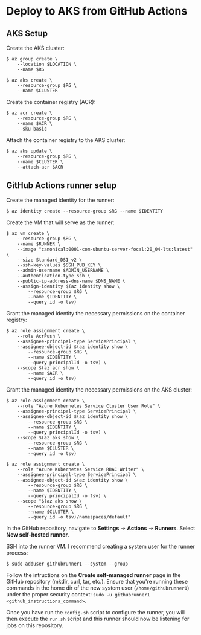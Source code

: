 # Deploy to AKS from GitHub Actions

## AKS Setup

Create the AKS cluster:

```
$ az group create \
    --location $LOCATION \
    --name $RG

$ az aks create \
    --resource-group $RG \
    --name $CLUSTER
```

Create the container registry (ACR):

```
$ az acr create \
    --resource-group $RG \
    --name $ACR \
    --sku basic
```

Attach the container registry to the AKS cluster:

```
$ az aks update \
    --resource-group $RG \
    --name $CLUSTER \
    --attach-acr $ACR
```

## GitHub Actions runner setup

Create the managed identity for the runner:

```
$ az identity create --resource-group $RG --name $IDENTITY
```

Create the VM that will serve as the runner:

```
$ az vm create \
    --resource-group $RG \
    --name $RUNNER \
    --image "canonical:0001-com-ubuntu-server-focal:20_04-lts:latest" \
    --size Standard_DS1_v2 \
    --ssh-key-values $SSH_PUB_KEY \
    --admin-username $ADMIN_USERNAME \
    --authentication-type ssh \
    --public-ip-address-dns-name $DNS_NAME \
    --assign-identity $(az identity show \
        --resource-group $RG \
        --name $IDENTITY \
        --query id -o tsv)
```

Grant the managed identity the necessary permissions on the container registry:

```
$ az role assignment create \
    --role AcrPush \
    --assignee-principal-type ServicePrincipal \
    --assignee-object-id $(az identity show \
        --resource-group $RG \
        --name $IDENTITY \
        --query principalId -o tsv) \
    --scope $(az acr show \
        --name $ACR \
        --query id -o tsv)
```

Grant the managed identity the necessary permissions on the AKS cluster:

```
$ az role assignment create \
    --role "Azure Kubernetes Service Cluster User Role" \
    --assignee-principal-type ServicePrincipal \
    --assignee-object-id $(az identity show \
        --resource-group $RG \
        --name $IDENTITY \
        --query principalId -o tsv) \
    --scope $(az aks show \
        --resource-group $RG \
        --name $CLUSTER \
        --query id -o tsv)

$ az role assignment create \
    --role "Azure Kubernetes Service RBAC Writer" \
    --assignee-principal-type ServicePrincipal \
    --assignee-object-id $(az identity show \
        --resource-group $RG \
        --name $IDENTITY \
        --query principalId -o tsv) \
    --scope "$(az aks show \
        --resource-group $RG \
        --name $CLUSTER \
        --query id -o tsv)/namespaces/default"
```

In the GitHub repository, navigate to **Settings** -> **Actions** -> **Runners**. Select **New self-hosted runner**.

SSH into the runner VM. I recommend creating a system user for the runner process:

```
$ sudo adduser githubrunner1 --system --group
```

Follow the intructions on the **Create self-managed runner** page in the GitHub repository (mkdir, curl, tar, etc.). Ensure that you're running these commands in the home dir of the new system user (`/home/githubrunner1`) under the proper security context: `sudo -u githubrunner1 <github_instructions_command>`.

Once you have run the `config.sh` script to configure the runner, you will then execute the `run.sh` script and this runner should now be listening for jobs on this repository.
